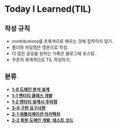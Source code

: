 # Today I Learned(TIL)

## 작성 규칙
- contributions를 초록색으로 채우는 것에 집착하지 않기.
- 폴더와 파일명은 영문으로 작성.
- 더 많은 공유를 원하는 기록은 블로그에 포스팅.
- 꾸준히 체계적으로 TIL 작성하기. 

## 분류

- [**1-0 도메인 분석 설계**](https://github.com/YeongJae0114/TIL/blob/main/Spirng-Jpa-1/Spring-Jpa_1-0.md)
- [**1-1 엔티티 클래스 개발**](https://github.com/YeongJae0114/TIL/blob/main/Spirng-Jpa-2/Spring-Jpa_1-1.md)
- [**1-2 엔티티 설계시 주의점**](https://github.com/YeongJae0114/TIL/blob/main/Spirng-Jpa-2/Spring-Jpa_1-0.md)
- [**2-0 구현 요구사항**](https://github.com/YeongJae0114/TIL/blob/main/Spirng-Jpa-2/Spring-Jpa_2-0.md)
- [**2-1 애플리케이션 아키텍처**](https://github.com/YeongJae0114/TIL/blob/main/Spirng-Jpa-2/Spring-Jpa_2-1.md)
- [**2-2 회원 도메인 개발, 테스트 코드**](https://github.com/YeongJae0114/TIL/blob/main/Spirng-Jpa-2/Spring-Jpa_2-2.md)




